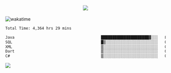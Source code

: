<h1 align="center">
  <img src="https://readme-typing-svg.herokuapp.com/?font=Righteous&size=35&center=true&vCenter=true&width=500&height=70&duration=4000&lines=Hi!+%F0%9F%91%8B+I%27m+Ali%20Osman!;" />
</h1>


![wakatime](https://wakatime.com/share/@aliosmanoktar/3a8ffe71-6da4-4964-913b-2f09afbe53bf.svg?cache=none)
<!--START_SECTION:waka-->

```txt
Total Time: 4,364 hrs 29 mins

Java                                      █████████████████████▓░░░   86.13 %
SQL                                       █▒░░░░░░░░░░░░░░░░░░░░░░░   05.41 %
XML                                       ▒░░░░░░░░░░░░░░░░░░░░░░░░   01.81 %
Dart                                      ▒░░░░░░░░░░░░░░░░░░░░░░░░   01.59 %
C#                                        ▒░░░░░░░░░░░░░░░░░░░░░░░░   00.84 %
```

<!--END_SECTION:waka-->

<img src="https://profile-counter.glitch.me/aliosmanoktar/count.svg" />


